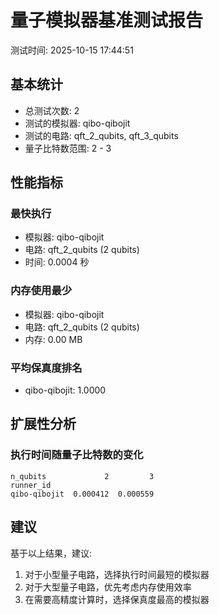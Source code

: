 # 量子模拟器基准测试报告

测试时间: 2025-10-15 17:44:51

## 基本统计

- 总测试次数: 2
- 测试的模拟器: qibo-qibojit
- 测试的电路: qft_2_qubits, qft_3_qubits
- 量子比特数范围: 2 - 3

## 性能指标

### 最快执行
- 模拟器: qibo-qibojit
- 电路: qft_2_qubits (2 qubits)
- 时间: 0.0004 秒

### 内存使用最少
- 模拟器: qibo-qibojit
- 电路: qft_2_qubits (2 qubits)
- 内存: 0.00 MB

### 平均保真度排名
- qibo-qibojit: 1.0000

## 扩展性分析

### 执行时间随量子比特数的变化
```
n_qubits             2         3
runner_id                       
qibo-qibojit  0.000412  0.000559
```

## 建议

基于以上结果，建议:
1. 对于小型量子电路，选择执行时间最短的模拟器
2. 对于大型量子电路，优先考虑内存使用效率
3. 在需要高精度计算时，选择保真度最高的模拟器
